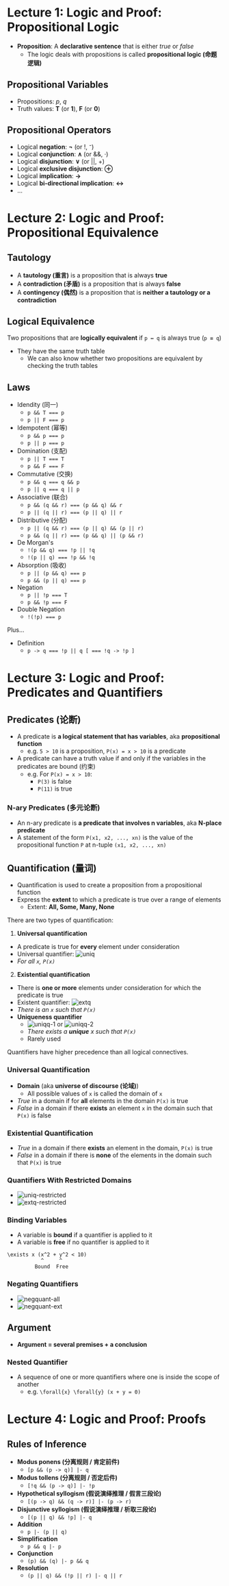 # Lecture 1: Logic and Proof: Propositional Logic

- **Proposition**: A **declarative sentence** that is either _true_ or _false_
  - The logic deals with propositions is called **propositional logic (命题逻辑)**

## Propositional Variables

- Propositions: _p_, _q_
- Truth values: **T** (or **1**), **F** (or **0**)

## Propositional Operators

- Logical **negation**: **¬** (or !, ⁻)
- Logical **conjunction**: **∧** (or &&, ·)
- Logical **disjunction**: **∨** (or ||, +)
- Logical **exclusive disjunction**: **⊕**
- Logical **implication**: **→**
- Logical **bi-directional implication**: **↔**
- ...

# Lecture 2: Logic and Proof: Propositional Equivalence

## Tautology

- A **tautology (重言)** is a proposition that is always **true**
- A **contradiction (矛盾)** is a proposition that is always **false**
- A **contingency (偶然)** is a proposition that is **neither a tautology or a contradiction**

## Logical Equivalence

Two propositions that are **logically equivalent** if `p ↔ q` is always true (`p ≡ q`)

- They have the same truth table
  - We can also know whether two propositions are equivalent by checking the truth tables

## Laws

- Idendity (同一)
  - `p && T === p`
  - `p || F === p`
- Idempotent (幂等)
  - `p && p === p`
  - `p || p === p`
- Domination (支配)
  - `p || T === T`
  - `p && F === F`
- Commutative (交换)
  - `p && q === q && p`
  - `p || q === q || p`
- Associative (联合)
  - `p && (q && r) === (p && q) && r`
  - `p || (q || r) === (p || q) || r`
- Distributive (分配)
  - `p || (q && r) === (p || q) && (p || r)`
  - `p && (q || r) === (p && q) || (p && r)`
- De Morgan's
  - `!(p && q) === !p || !q`
  - `!(p || q) === !p && !q`
- Absorption (吸收)
  - `p || (p && q) === p`
  - `p && (p || q) === p`
- Negation
  - `p || !p === T`
  - `p && !p === F`
- Double Negation
  - `!(!p) === p`

Plus...

- Definition <!-- ??? -->
  - `p -> q === !p || q [ === !q -> !p ]`

# Lecture 3: Logic and Proof: Predicates and Quantifiers

## Predicates (论断)

- A predicate is **a logical statement that has variables**, aka **propositional function**
  - e.g. `5 > 10` is a proposition, `P(x) = x > 10` is a predicate
- A predicate can have a truth value if and only if the variables in the predicates are bound (约束)
  - e.g. For `P(x) = x > 10`:
    - `P(3)` is false
    - `P(11)` is true

### N-ary Predicates (多元论断)

- An n-ary predicate is **a predicate that involves n variables**, aka **N-place predicate**
- A statement of the form `P(x1, x2, ..., xn)` is the value of the propositional function `P` at n-tuple `(x1, x2, ..., xn)`

## Quantification (量词)

- Quantification is used to create a proposition from a propositional function
- Express the **extent** to which a predicate is true over a range of elements
  - Extent: **All, Some, Many, None**

There are two types of quantification:

1. **Universal quantification**
  - A predicate is true for **every** element under consideration
  - Universal quantifier: ![uniq]
  - _For all `x`, `P(x)`_
2. **Existential quantification**
  - There is **one or more** elements under consideration for which the predicate is true
  - Existent quantifier: ![extq]
  - _There is an `x` such that `P(x)`_
  - **Uniqueness quantifier**
    - ![uniqq-1] or ![uniqq-2]
    - _There exists a **unique** x such that `P(x)`_
    - Rarely used

Quantifiers have higher precedence than all logical connectives.

[uniq]:  https://latex.codecogs.com/svg.latex?\forall
[extq]:  https://latex.codecogs.com/svg.latex?\exists
[uniqq-1]: https://latex.codecogs.com/svg.latex?\exists!
[uniqq-2]: https://latex.codecogs.com/svg.latex?\exists_1

### Universal Quantification

- **Domain** (aka **universe of discourse (论域)**)
  - All possible values of `x` is called the domain of `x`
- _True_ in a domain if for **all** elements in the domain `P(x)` is true
- _False_ in a domain if there **exists** an element `x` in the domain such that `P(x)` is false

### Existential Quantification

- _True_ in a domain if there **exists** an element in the domain, `P(x)` is true
- _False_ in a domain if there is **none** of the elements in the domain such that `P(x)` is true

### Quantifiers With Restricted Domains

- ![uniq-restricted]
- ![extq-restricted]

[uniq-restricted]: https://latex.codecogs.com/svg.latex?\forall{x>0}(x^2>0)
[extq-restricted]: https://latex.codecogs.com/svg.latex?\exists{x>0}(x^2<0)

### Binding Variables

- A variable is **bound** if a quantifier is applied to it
- A variable is **free** if no quantifier is applied to it

```
\exists x (x^2 + y^2 < 10)
           ^     ^
         Bound  Free
```

### Negating Quantifiers

- ![negquant-all]
- ![negquant-ext]

[negquant-all]: https://latex.codecogs.com/svg.latex?\neg{\forall}{x}P(x)\equiv\exists{x}(\neg{P(x)})
[negquant-ext]: https://latex.codecogs.com/svg.latex?\neg{\exists}{x}P(x)\equiv\forall{x}(\neg{P(x)})

## Argument

- **Argument = several premises + a conclusion**

### Nested Quantifier

- A sequence of one or more quantifiers where one is inside the scope of another
  - e.g. `\forall{x} \forall{y} (x + y = 0)`

# Lecture 4: Logic and Proof: Proofs

## Rules of Inference

- **Modus ponens (分离规则 / 肯定前件)**
  - `[p && (p -> q)] |- q`
- **Modus tollens (分离规则 / 否定后件)**
  - `[!q && (p -> q)] |- !p`
- **Hypothetical syllogism (假说演绎推理 / 假言三段论)**
  - `[(p -> q) && (q -> r)] |- (p -> r)`
- **Disjunctive syllogism (假说演绎推理 / 析取三段论)**
  - `[(p || q) && !p] |- q`
- **Addition**
  - `p |- (p || q)`
- **Simplification**
  - `p && q |- p`
- **Conjunction**
  - `(p) && (q) |- p && q`
- **Resolution**
  - `(p || q) && (!p || r) |- q || r`
